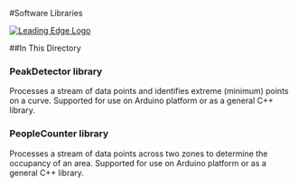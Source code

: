 #Software Libraries

[![Leading Edge Logo](https://media-exp1.licdn.com/dms/image/C4E0BAQF-UbPKHHBySg/company-logo_200_200/0?e=2159024400&v=beta&t=gL1TuL_tFEYqSpDxn2hsdtfIJe7isOleo7h-oLenYiE)](https://www.linkedin.com/company/leading-edge-mcmaster)

##In This Directory


### PeakDetector library 
Processes a stream of data points and identifies extreme (minimum) points on a curve. 
Supported for use on Arduino platform or as a general C++ library.

### PeopleCounter library 
Processes a stream of data points across two zones to determine the occupancy of an area.
Supported for use on Arduino platform or as a general C++ library. 


